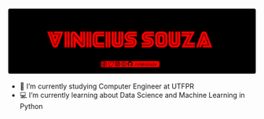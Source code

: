 ![Github Banner](https://github.com/Vineasouza/Vineasouza/blob/master/bannergit.png)

- 🚀 I’m currently studying Computer Engineer at UTFPR
- 💻 I’m currently learning about Data Science and Machine Learning in Python
 
<!--
**Vineasouza/Vineasouza** is a ✨ _special_ ✨ repository because its `README.md` (this file) appears on your GitHub profile.

Here are some ideas to get you started:
- ...
- 🌱 I’m currently learning ...
- 👯 I’m looking to collaborate on ...
- 🤔 I’m looking for help with ...
- 💬 Ask me about ...
- 📫 How to reach me: ...
- 😄 Pronouns: ...
- ⚡ Fun fact: ...
-->
